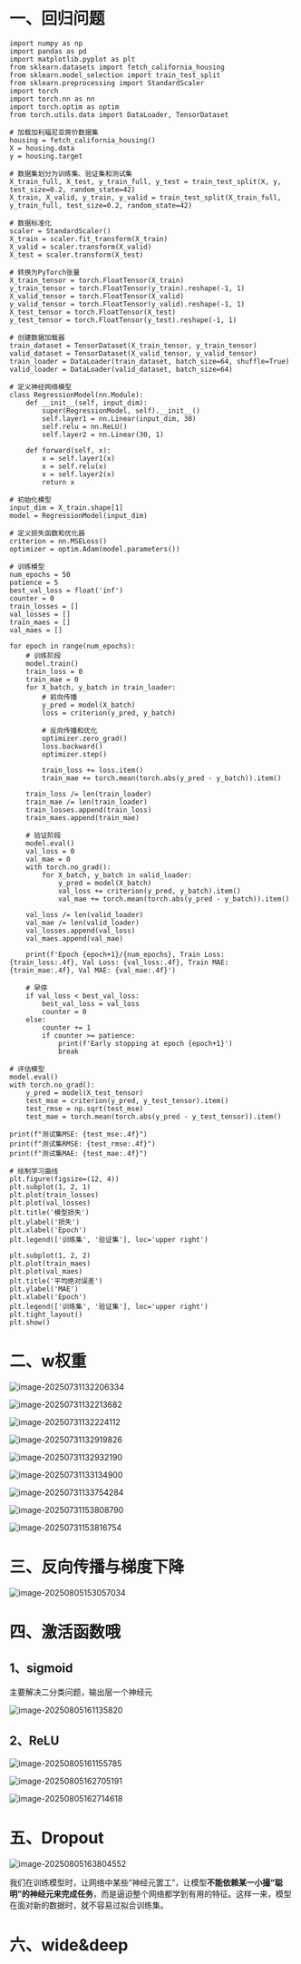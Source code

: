 # 一、回归问题

```
import numpy as np
import pandas as pd
import matplotlib.pyplot as plt
from sklearn.datasets import fetch_california_housing
from sklearn.model_selection import train_test_split
from sklearn.preprocessing import StandardScaler
import torch
import torch.nn as nn
import torch.optim as optim
from torch.utils.data import DataLoader, TensorDataset

# 加载加利福尼亚房价数据集
housing = fetch_california_housing()
X = housing.data
y = housing.target

# 数据集划分为训练集、验证集和测试集
X_train_full, X_test, y_train_full, y_test = train_test_split(X, y, test_size=0.2, random_state=42)
X_train, X_valid, y_train, y_valid = train_test_split(X_train_full, y_train_full, test_size=0.2, random_state=42)

# 数据标准化
scaler = StandardScaler()
X_train = scaler.fit_transform(X_train)
X_valid = scaler.transform(X_valid)
X_test = scaler.transform(X_test)

# 转换为PyTorch张量
X_train_tensor = torch.FloatTensor(X_train)
y_train_tensor = torch.FloatTensor(y_train).reshape(-1, 1)
X_valid_tensor = torch.FloatTensor(X_valid)
y_valid_tensor = torch.FloatTensor(y_valid).reshape(-1, 1)
X_test_tensor = torch.FloatTensor(X_test)
y_test_tensor = torch.FloatTensor(y_test).reshape(-1, 1)

# 创建数据加载器
train_dataset = TensorDataset(X_train_tensor, y_train_tensor)
valid_dataset = TensorDataset(X_valid_tensor, y_valid_tensor)
train_loader = DataLoader(train_dataset, batch_size=64, shuffle=True)
valid_loader = DataLoader(valid_dataset, batch_size=64)

# 定义神经网络模型
class RegressionModel(nn.Module):
    def __init__(self, input_dim):
        super(RegressionModel, self).__init__()
        self.layer1 = nn.Linear(input_dim, 30)
        self.relu = nn.ReLU()
        self.layer2 = nn.Linear(30, 1)
        
    def forward(self, x):
        x = self.layer1(x)
        x = self.relu(x)
        x = self.layer2(x)
        return x

# 初始化模型
input_dim = X_train.shape[1]
model = RegressionModel(input_dim)

# 定义损失函数和优化器
criterion = nn.MSELoss()
optimizer = optim.Adam(model.parameters())

# 训练模型
num_epochs = 50
patience = 5
best_val_loss = float('inf')
counter = 0
train_losses = []
val_losses = []
train_maes = []
val_maes = []

for epoch in range(num_epochs):
    # 训练阶段
    model.train()
    train_loss = 0
    train_mae = 0
    for X_batch, y_batch in train_loader:
        # 前向传播
        y_pred = model(X_batch)
        loss = criterion(y_pred, y_batch)
        
        # 反向传播和优化
        optimizer.zero_grad()
        loss.backward()
        optimizer.step()
        
        train_loss += loss.item()
        train_mae += torch.mean(torch.abs(y_pred - y_batch)).item()
    
    train_loss /= len(train_loader)
    train_mae /= len(train_loader)
    train_losses.append(train_loss)
    train_maes.append(train_mae)
    
    # 验证阶段
    model.eval()
    val_loss = 0
    val_mae = 0
    with torch.no_grad():
        for X_batch, y_batch in valid_loader:
            y_pred = model(X_batch)
            val_loss += criterion(y_pred, y_batch).item()
            val_mae += torch.mean(torch.abs(y_pred - y_batch)).item()
    
    val_loss /= len(valid_loader)
    val_mae /= len(valid_loader)
    val_losses.append(val_loss)
    val_maes.append(val_mae)
    
    print(f'Epoch {epoch+1}/{num_epochs}, Train Loss: {train_loss:.4f}, Val Loss: {val_loss:.4f}, Train MAE: {train_mae:.4f}, Val MAE: {val_mae:.4f}')
    
    # 早停
    if val_loss < best_val_loss:
        best_val_loss = val_loss
        counter = 0
    else:
        counter += 1
        if counter >= patience:
            print(f'Early stopping at epoch {epoch+1}')
            break

# 评估模型
model.eval()
with torch.no_grad():
    y_pred = model(X_test_tensor)
    test_mse = criterion(y_pred, y_test_tensor).item()
    test_rmse = np.sqrt(test_mse)
    test_mae = torch.mean(torch.abs(y_pred - y_test_tensor)).item()

print(f"测试集MSE: {test_mse:.4f}")
print(f"测试集RMSE: {test_rmse:.4f}")
print(f"测试集MAE: {test_mae:.4f}")

# 绘制学习曲线
plt.figure(figsize=(12, 4))
plt.subplot(1, 2, 1)
plt.plot(train_losses)
plt.plot(val_losses)
plt.title('模型损失')
plt.ylabel('损失')
plt.xlabel('Epoch')
plt.legend(['训练集', '验证集'], loc='upper right')

plt.subplot(1, 2, 2)
plt.plot(train_maes)
plt.plot(val_maes)
plt.title('平均绝对误差')
plt.ylabel('MAE')
plt.xlabel('Epoch')
plt.legend(['训练集', '验证集'], loc='upper right')
plt.tight_layout()
plt.show()
```

# 二、w权重

![image-20250731132206334](C:\Users\NYZ\AppData\Roaming\Typora\typora-user-images\image-20250731132206334.png)



![image-20250731132213682](C:\Users\NYZ\AppData\Roaming\Typora\typora-user-images\image-20250731132213682.png)



![image-20250731132224112](C:\Users\NYZ\AppData\Roaming\Typora\typora-user-images\image-20250731132224112.png)



![image-20250731132919826](C:\Users\NYZ\AppData\Roaming\Typora\typora-user-images\image-20250731132919826.png)

![image-20250731132932190](C:\Users\NYZ\AppData\Roaming\Typora\typora-user-images\image-20250731132932190.png)



![image-20250731133134900](C:\Users\NYZ\AppData\Roaming\Typora\typora-user-images\image-20250731133134900.png)

![image-20250731133754284](C:\Users\NYZ\AppData\Roaming\Typora\typora-user-images\image-20250731133754284.png)

![image-20250731153808790](C:\Users\NYZ\AppData\Roaming\Typora\typora-user-images\image-20250731153808790.png)



![image-20250731153816754](C:\Users\NYZ\AppData\Roaming\Typora\typora-user-images\image-20250731153816754.png)

# 三、反向传播与梯度下降

![image-20250805153057034](C:\Users\NYZ\AppData\Roaming\Typora\typora-user-images\image-20250805153057034.png)

# 四、激活函数哦

## 1、sigmoid

主要解决二分类问题，输出层一个神经元

![image-20250805161135820](C:\Users\NYZ\AppData\Roaming\Typora\typora-user-images\image-20250805161135820.png)

## 2、ReLU

![image-20250805161155785](C:\Users\NYZ\AppData\Roaming\Typora\typora-user-images\image-20250805161155785.png)

![image-20250805162705191](C:\Users\NYZ\AppData\Roaming\Typora\typora-user-images\image-20250805162705191.png)

![image-20250805162714618](C:\Users\NYZ\AppData\Roaming\Typora\typora-user-images\image-20250805162714618.png)



# 五、Dropout

![image-20250805163804552](C:\Users\NYZ\AppData\Roaming\Typora\typora-user-images\image-20250805163804552.png)

我们在训练模型时，让网络中某些“神经元罢工”，让模型**不能依赖某一小撮“聪明”的神经元来完成任务**，而是逼迫整个网络都学到有用的特征。这样一来，模型在面对新的数据时，就不容易过拟合训练集。



# 六、wide&deep

